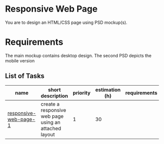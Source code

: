 # Responsive Web Page

You are to design an HTML/CSS page using PSD mockup(s).

# Requirements

The main mockup contains desktop design. The second PSD depicts the
mobile version

## List of Tasks

| name                                                       | short description                                     | priority | estimation (h) | requirements |
|------------------------------------------------------------|-------------------------------------------------------|----------|----------------|--------------|
| [responsive-web-page-1](./responsive-web-page-1/readme.md) | create a responsive web page using an attached layout | 1        | 30             |              |
